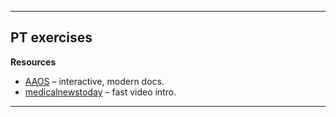 ---

## PT exercises  

**Resources**  
- [AAOS](https://orthoinfo.aaos.org/en/recovery/carpal-tunnel-syndrome-therapeutic-exercise-program/) – interactive, modern docs.  
- [medicalnewstoday](https://www.medicalnewstoday.com/articles/hand-exercises-for-carpal-tunnel#tendon-glides) – fast video intro.  

---
